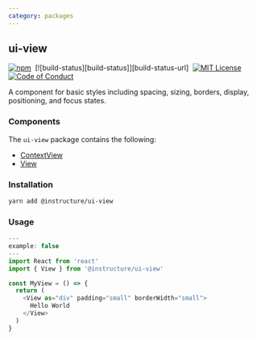 ```yaml
---
category: packages
---
```


## ui-view

[![npm][npm]][npm-url]&nbsp;
[![build-status][build-status]][build-status-url]&nbsp;
[![MIT License][license-badge]][license]&nbsp;
[![Code of Conduct][coc-badge]][coc]

A component for basic styles including spacing, sizing, borders, display, positioning, and focus states.

### Components

The `ui-view` package contains the following:

- [ContextView](#ContextView)
- [View](#View)

### Installation

```sh
yarn add @instructure/ui-view
```

### Usage

```js
---
example: false
---
import React from 'react'
import { View } from '@instructure/ui-view'

const MyView = () => {
  return (
    <View as="div" padding="small" borderWidth="small">
      Hello World
    </View>
  )
}
```

[npm]: https://img.shields.io/npm/v/@instructure/ui-view.svg
[npm-url]: https://npmjs.com/package/@instructure/ui-view
[license-badge]: https://img.shields.io/npm/l/instructure-ui.svg?style=flat-square
[license]: https://github.com/instructure/instructure-ui/blob/master/LICENSE
[coc-badge]: https://img.shields.io/badge/code%20of-conduct-ff69b4.svg?style=flat-square
[coc]: https://github.com/instructure/instructure-ui/blob/master/CODE_OF_CONDUCT.md
